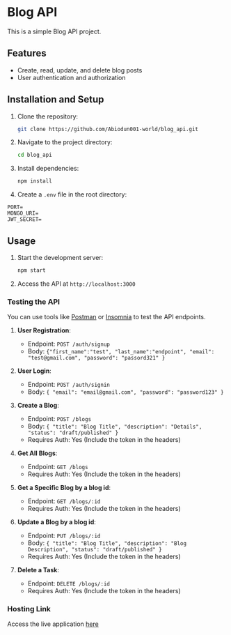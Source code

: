 # Blog API

This is a simple Blog API project.

## Features

- Create, read, update, and delete blog posts
- User authentication and authorization

## Installation and Setup

1. Clone the repository:
    ```bash
    git clone https://github.com/Abiodun001-world/blog_api.git
    ```
2. Navigate to the project directory:
    ```bash
    cd blog_api
    ```
3. Install dependencies:
    ```bash
    npm install
    ```

4. Create a `.env` file in the root directory:

```
PORT=
MONGO_URI=
JWT_SECRET=
```

## Usage

1. Start the development server:
    ```bash
    npm start
    ```
2. Access the API at `http://localhost:3000`

### Testing the API

You can use tools like [Postman](https://www.postman.com/) or [Insomnia](https://insomnia.rest/) to test the API endpoints.

1. **User Registration**:

   - Endpoint: `POST /auth/signup`
   - Body: `{"first_name":"test", "last_name":"endpoint", "email": "test@gmail.com", "password": "passord321" }`

2. **User Login**:

   - Endpoint: `POST /auth/signin`
   - Body: `{ "email": "email@gmail.com", "password": "password123" }`

3. **Create a Blog**:

   - Endpoint: `POST /blogs`
   - Body: `{ "title": "Blog Title", "description": "Details", "status": "draft/published" }`
   - Requires Auth: Yes (Include the token in the headers)

4. **Get All Blogs**:

   - Endpoint: `GET /blogs`
   - Requires Auth: Yes (Include the token in the headers)

5. **Get a Specific Blog by a blog id**:

   - Endpoint: `GET /blogs/:id`
   - Requires Auth: Yes (Include the token in the headers)

6. **Update a Blog by a blog id**:

   - Endpoint: `PUT /blogs/:id`
   - Body: `{ "title": "Blog Title", "description": "Blog Description", "status": "draft/published" }`
   - Requires Auth: Yes (Include the token in the headers)

7. **Delete a Task**:
   - Endpoint: `DELETE /blogs/:id`
   - Requires Auth: Yes (Include the token in the headers)

### Hosting Link

Access the live application [here]()

